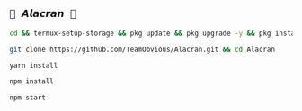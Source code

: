 ## `🦂 𝘼𝙡𝙖𝙘𝙧𝙖𝙣 🦂` 
 
```bash
cd && termux-setup-storage && pkg update && pkg upgrade -y && pkg install -y git nodejs ffmpeg imagemagick && pkg install yarn
```

```bash
git clone https://github.com/TeamObvious/Alacran.git && cd Alacran
```

```bash
yarn install
```

```bash
npm install
```


```bash
npm start
```

 
